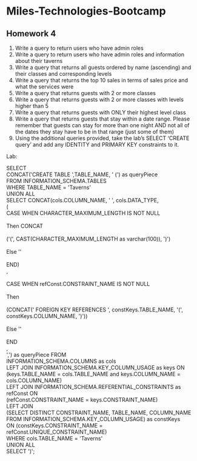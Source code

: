 # Miles-Technologies-Bootcamp
## Homework 4

<ol>
<li>Write a query to return users who have admin roles</li>
<li>Write a query to return users who have admin roles and information about their taverns</li>
<li>Write a query that returns all guests ordered by name (ascending) and their classes and corresponding levels</li>
<li>Write a query that returns the top 10 sales in terms of sales price and what the services were</li>
<li>Write a query that returns guests with 2 or more classes</li>
<li>Write a query that returns guests with 2 or more classes with levels higher than 5</li>
<li>Write a query that returns guests with ONLY their highest level class</li>
<li>Write a query that returns guests that stay within a date range. 
Please remember that guests can stay for more than one night AND not all of the dates they stay have to be in that range (just some of them)</li>
<li>Using the additional queries provided, take the lab’s SELECT ‘CREATE query’ and add any IDENTITY and PRIMARY KEY constraints to it.</li>
</ol>

Lab:

SELECT 
<br/>
CONCAT('CREATE TABLE ',TABLE_NAME, ' (') as queryPiece
<br/>
FROM INFORMATION_SCHEMA.TABLES
<br/>
WHERE TABLE_NAME = 'Taverns'
<br/>
UNION ALL
<br/>
SELECT CONCAT(cols.COLUMN_NAME, ' ', cols.DATA_TYPE, 
<br/>
(
<br/>
	CASE WHEN CHARACTER_MAXIMUM_LENGTH IS NOT NULL 
<br/>	
  Then CONCAT
<br/>		
    ('(', CAST(CHARACTER_MAXIMUM_LENGTH as varchar(100)), ')') 
<br/>	
  Else '' 
<br/>	
  END)
<br/>
, 
<br/>	
  CASE WHEN refConst.CONSTRAINT_NAME IS NOT NULL
<br/>	
  Then 
<br/>		
    (CONCAT(' FOREIGN KEY REFERENCES ', constKeys.TABLE_NAME, '(', constKeys.COLUMN_NAME, ')')) 
<br/>	
  Else '' 
<br/>	
  END
<br/>
, 
<br/>
',') as queryPiece FROM 
<br/>
INFORMATION_SCHEMA.COLUMNS as cols
<br/>
LEFT JOIN INFORMATION_SCHEMA.KEY_COLUMN_USAGE as keys ON 
<br/>
(keys.TABLE_NAME = cols.TABLE_NAME and keys.COLUMN_NAME = cols.COLUMN_NAME)
<br/>
LEFT JOIN INFORMATION_SCHEMA.REFERENTIAL_CONSTRAINTS as refConst ON 
<br/>
(refConst.CONSTRAINT_NAME = keys.CONSTRAINT_NAME)
<br/>
LEFT JOIN 
<br/>
(SELECT DISTINCT CONSTRAINT_NAME, TABLE_NAME, COLUMN_NAME 
<br/>
FROM INFORMATION_SCHEMA.KEY_COLUMN_USAGE) as constKeys 
<br/>
ON (constKeys.CONSTRAINT_NAME = refConst.UNIQUE_CONSTRAINT_NAME)
<br/>
WHERE cols.TABLE_NAME = 'Taverns'
<br/>
UNION ALL
<br/>
SELECT ')'; 
